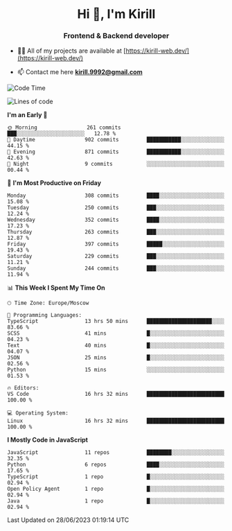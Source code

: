 <h1 align="center">Hi 👋, I'm Kirill</h1>
<h3 align="center">Frontend & Backend developer</h3>

- 👨‍💻 All of my projects are available at [https://kirill-web.dev/](https://kirill-web.dev/)

- 📫 Contact me here **kirill.9992@gmail.com**











<!--START_SECTION:waka-->
![Code Time](http://img.shields.io/badge/Code%20Time-1%2C380%20hrs%204%20mins-blue)

![Lines of code](https://img.shields.io/badge/From%20Hello%20World%20I%27ve%20Written-3.0%20million%20lines%20of%20code-blue)

**I'm an Early 🐤** 

```text
🌞 Morning                261 commits         ███░░░░░░░░░░░░░░░░░░░░░░   12.78 % 
🌆 Daytime                902 commits         ███████████░░░░░░░░░░░░░░   44.15 % 
🌃 Evening                871 commits         ███████████░░░░░░░░░░░░░░   42.63 % 
🌙 Night                  9 commits           ░░░░░░░░░░░░░░░░░░░░░░░░░   00.44 % 
```
📅 **I'm Most Productive on Friday** 

```text
Monday                   308 commits         ████░░░░░░░░░░░░░░░░░░░░░   15.08 % 
Tuesday                  250 commits         ███░░░░░░░░░░░░░░░░░░░░░░   12.24 % 
Wednesday                352 commits         ████░░░░░░░░░░░░░░░░░░░░░   17.23 % 
Thursday                 263 commits         ███░░░░░░░░░░░░░░░░░░░░░░   12.87 % 
Friday                   397 commits         █████░░░░░░░░░░░░░░░░░░░░   19.43 % 
Saturday                 229 commits         ███░░░░░░░░░░░░░░░░░░░░░░   11.21 % 
Sunday                   244 commits         ███░░░░░░░░░░░░░░░░░░░░░░   11.94 % 
```


📊 **This Week I Spent My Time On** 

```text
🕑︎ Time Zone: Europe/Moscow

💬 Programming Languages: 
TypeScript               13 hrs 50 mins      █████████████████████░░░░   83.66 % 
SCSS                     41 mins             █░░░░░░░░░░░░░░░░░░░░░░░░   04.23 % 
Text                     40 mins             █░░░░░░░░░░░░░░░░░░░░░░░░   04.07 % 
JSON                     25 mins             █░░░░░░░░░░░░░░░░░░░░░░░░   02.56 % 
Python                   15 mins             ░░░░░░░░░░░░░░░░░░░░░░░░░   01.53 % 

🔥 Editors: 
VS Code                  16 hrs 32 mins      █████████████████████████   100.00 % 

💻 Operating System: 
Linux                    16 hrs 32 mins      █████████████████████████   100.00 % 
```

**I Mostly Code in JavaScript** 

```text
JavaScript               11 repos            ████████░░░░░░░░░░░░░░░░░   32.35 % 
Python                   6 repos             ████░░░░░░░░░░░░░░░░░░░░░   17.65 % 
TypeScript               1 repo              █░░░░░░░░░░░░░░░░░░░░░░░░   02.94 % 
Open Policy Agent        1 repo              █░░░░░░░░░░░░░░░░░░░░░░░░   02.94 % 
Java                     1 repo              █░░░░░░░░░░░░░░░░░░░░░░░░   02.94 % 
```




 Last Updated on 28/06/2023 01:19:14 UTC
<!--END_SECTION:waka-->
